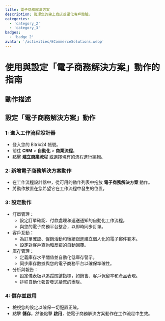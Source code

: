```yaml
---
title: 電子商務解決方案
description: 管理您的線上商店並優化客戶體驗。
categories: 
  - 'category_2'
  - 'category_3'
badges: 
  - 'badge_2'
avatar: '/activities/ECommerceSolutions.webp'
---
```

# 使用與設定「電子商務解決方案」動作的指南

## 動作描述

## **設定「電子商務解決方案」動作**

### 1: 進入工作流程設計器
- 登入您的 Bitrix24 帳號。
- 前往 **CRM** > **自動化** > **商業流程**。
- 點擊 **建立商業流程** 或選擇現有的流程進行編輯。

### 2: 新增電子商務解決方案動作
- 在工作流程設計器中，從可用的動作列表中拖放 **電子商務解決方案** 動作。
- 將動作放置在您希望它在工作流程中發生的位置。

### 3: 設定動作
- 訂單管理：
  - 設定訂單確認、付款處理和運送通知的自動化工作流程。
  - 與您的電子商務平台整合，以即時同步訂單。
- 客戶互動：
  - 為訂單確認、促銷活動和後續跟進建立個人化的電子郵件範本。
  - 設定對客戶查詢和反饋的自動回覆。
- 庫存管理：
  - 定義庫存水平閾值並自動化低庫存警示。
  - 同步庫存數據與您的電子商務平台以確保準確性。
- 分析與報告：
  - 設定儀表板以追蹤關鍵指標，如銷售、客戶保留率和產品表現。
  - 排程自動化報告發送給您的團隊。

### 4: 儲存並啟用
- 檢視您的設定以確保一切配置正確。
- 點擊 **儲存**，然後點擊 **啟用**，使電子商務解決方案動作在工作流程中生效。